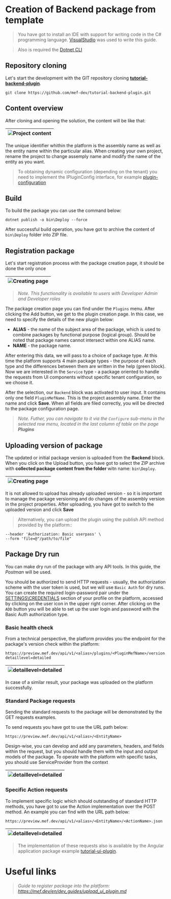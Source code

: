 

# Creation of Backend package from template

> You have got to install an IDE with support for writing code in the C# programming language. [VisualStudio](https://visualstudio.microsoft.com/vs/) was used to write this guide.

> Also is required the [Dotnet CLI](https://docs.microsoft.com/ru-ru/dotnet/core/tools/dotnet)

## Repository cloning

Let's start the development with the GIT repository cloning **[tutorial-backend-plugin](https://github.com/mef-dev/tutorial-backend-plugin)**.
```
git clone https://github.com/mef-dev/tutorial-backend-plugin.git
```

## Content overview

After cloning and opening the solution, the content will be like that:

|![Project content](https://mef.dev/Images/dev_guides/create_backend_plugin/1.png)|
| :--: |

The unique identifier whithin the platform is the assembly name as well as the entity name within the particular alias. When creating your own project, rename the project to change assemply name and modify the name of the entity as you want.

> To obtaining dynamic configuration (depending on the tenant) you need to implement the IPluginConfig interface, for example [plugin-configuration](https://github.com/mef-dev/tutorial-backend-plugin/tree/master#plugin-configuration) 

## Build

To build the package you can use the command below:
```
dotnet publish -o bin\Deploy --force
```
After successful build operation, you have got to archive the content of `bin\Deploy` folder into ZIP file. 

##  Registration package

Let's start registration process with the package creation page, it should be done the only once

|![Creating page](https://mef.dev/Images/dev_guides/create_ui_plugin/2.png)|
| :--: |

> *Note. This functionality is available to users with Developer Admin and Developer roles*

The package creation page you can find under the `Plugins` menu. After clicking the Add button, we get to the plugin creation page. In this case, we need to specify the details of the new plugin below:

- **ALIAS** - the name of the subject area of the package, which is used to combine packages by functional purpose (logical group). Should be noted that package names cannot intersect within one ALIAS name. 
- **NAME** - the package name. 

After entering this data, we will pass to a choice of package type. At this time the platform supports 4 main package types - the purpose of each type and the differences between them are written in the help (green block). Now we are interested in the `Service` type - a package oriented to handle the requests from UI components without specific tenant configuration, so we choose it.

After the selection, our `Backend` block was activated to user input. It contains only one field `PluginMefName`. This is the project assembly name. Enter the name and click **Save**.
When all fields are filed correctly, you will be directed to the package configuration page.

> *Note. Futher, you can navigate to it via the `Configure` sub-menu in the selected row menu, located in the last column of table on the page* ***Plugins***
 
##  Uploading version of package

The updated or initial package version is uploaded from the **Backend** block. When you click on the Upload button, you have got to select the ZIP archive with **collected package content from the folder** witn name: `bin\Deploy`.

|![Creating page](https://mef.dev/Images/dev_guides/create_backend_plugin/2.png)|
| :--: |

It is not allowed to upload has already uploaded version - so it is important to manage the package versioning and do changes of the assembly version in the project properties.
After uploading, you have got to switch to the uploaded version and click **Save**

> Alternatively, you can upload the plugin using the publish API method provided by the platform::

```curl --location 'http://localhost:5000/api/v1/plugins/test/TestPlugin/publish' \
--header 'Authorization: Basic userpass' \
--form 'file=@"/path/to/file"
```

##  Package Dry run

You can make dry run of the package with any API tools. In this guide, the *Postman* will be used.

You should be authorized to send HTTP requests - usually, the authorization scheme with the user token is used, but we will use `Basic Auth` for dry runs. You can create the required login-password pair under the [SETTINGS\CREDENTIALS](https://preview.mef.dev/console/settings/credentials) section of your profile on the platform, accessed by clicking on the user icon in the upper right corner. After clicking on the `ADD` button you will be able to set up the user login and password with the Basic Auth authorization type.

### Basic health check
From a technical perspective, the platform provides you the endpoint for the package's version check within the platform:
```
https://preview.mef.dev/api/v1/<alias>/plugins/<PluginMefName>/version.json?detaillevel=detailed
```

|![detaillevel=detailed](https://mef.dev/Images/dev_guides/create_backend_plugin/3.png)|
| :--: |

In case of a similar result, your package was uploaded on the platform successfully.

### Standard Package requests
Sending the standard requests to the package will be demonstrated by the GET requests examples.

To send requests you have got to use the URL path below:
```
https://preview.mef.dev/api/v1/<alias>/<EntityName>
```
Design-wise, you can develop and add any parameters, headers, and fields within the request, but you should handle them with the input and output models of the package. To operate with the platform with specific tasks, you should use ServiceProvider from the context
 
|![detaillevel=detailed](https://mef.dev/Images/dev_guides/create_backend_plugin/4.png)|
| :--: |

### Specific Action requests

To implement specific logic which should outstanding of standard HTTP methods, you have got to use the Action implementation over the POST method. An example you can find with the URL path below:
```
https://preview.mef.dev/api/v1/<alias>/<EntityName>/<ActionName>.json
```
|![detaillevel=detailed](https://mef.dev/Images/dev_guides/create_backend_plugin/5.png)|
| :--: |

> The implementation of these requests also is available by the Angular application package example [tutorial-ui-plugin](https://github.com/mef-dev/tutorial-ui-plugin).

# Useful links

> *Guide to register package into the platform: https://mef.dev/en/dev_guides/upload_ui_plugin.md*
